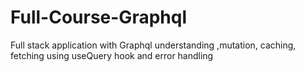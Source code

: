 # Full-Course-Graphql
Full stack application  with Graphql understanding ,mutation, caching, fetching using useQuery hook and error handling
